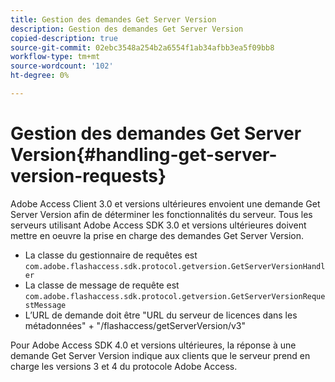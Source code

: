 ```yaml
---
title: Gestion des demandes Get Server Version
description: Gestion des demandes Get Server Version
copied-description: true
source-git-commit: 02ebc3548a254b2a6554f1ab34afbb3ea5f09bb8
workflow-type: tm+mt
source-wordcount: '102'
ht-degree: 0%

---
```


# Gestion des demandes Get Server Version{#handling-get-server-version-requests}

Adobe Access Client 3.0 et versions ultérieures envoient une demande Get Server Version afin de déterminer les fonctionnalités du serveur. Tous les serveurs utilisant Adobe Access SDK 3.0 et versions ultérieures doivent mettre en oeuvre la prise en charge des demandes Get Server Version.

* La classe du gestionnaire de requêtes est `com.adobe.flashaccess.sdk.protocol.getversion.GetServerVersionHandler`
* La classe de message de requête est `com.adobe.flashaccess.sdk.protocol.getversion.GetServerVersionRequestMessage`
* L’URL de demande doit être &quot;URL du serveur de licences dans les métadonnées&quot; + &quot;/flashaccess/getServerVersion/v3&quot;

Pour Adobe Access SDK 4.0 et versions ultérieures, la réponse à une demande Get Server Version indique aux clients que le serveur prend en charge les versions 3 et 4 du protocole Adobe Access.

